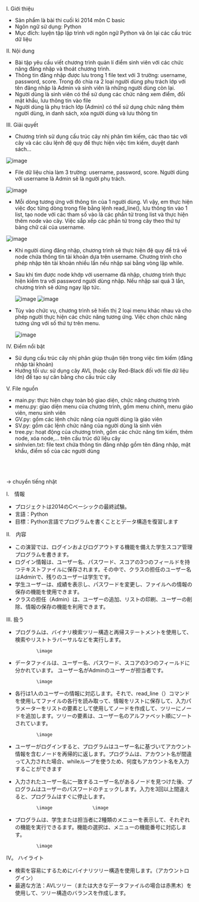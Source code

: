 I.	Giới thiệu
-	Sản phẩm là bài thi cuối kì 2014 môn C basic 
-	Ngôn ngữ sử dụng: Python
-	Mục đích: luyện tập lập trình với ngôn ngữ Python và ôn lại các cấu trúc dữ liệu

II.	Nội dung 
-	Bài tập yêu cầu viết chương trình quản lí điểm sinh viên với các chức năng đăng nhập và thoát chương trình. 
-	Thông tin đăng nhập được lưu trong 1 file text với 3 trường: username, password, score. Trong đó chia ra 2 loại người dùng phụ trách lớp với tên đăng nhập là Admin và sinh viên là những người dùng còn lại.
-	Người dùng là sinh viên có thể sử dụng các chức năng xem điểm, đổi mật khẩu, lưu thông tin vào file
-	Người dùng là phụ trách lớp (Admin) có thể sử dụng chức năng thêm người dùng, in danh sách, xóa người dùng và lưu thông tin

III.	Giải quyết 
-	Chương trình sử dụng cấu trúc cây nhị phân tìm kiếm, các thao tác với cây và các câu lệnh đệ quy để thực hiện việc tìm kiếm, duyệt danh sách…

   ![image](https://user-images.githubusercontent.com/91714440/177144144-7169b3da-74bb-4f0f-8ca1-b07fe5cdf061.png)
 
-	File dữ liệu chia làm 3 trường: username, password, score. Người dùng với username là Admin sẽ là người phụ trách.
 
   ![image](https://user-images.githubusercontent.com/91714440/177144355-5a5034af-8d43-4029-94f5-7ad458b3a050.png)

-	Mỗi dòng tương ứng với thông tin của 1 người dùng. Vì vậy, em thực hiện việc đọc từng dòng trong file bằng lệnh read_line(), lưu thông tin vào 1 list, tạo node với các tham số vào là các phần tử trong list và thực hiện thêm node vào cây. Việc sắp xếp các phần tử trong cây theo thứ tự bảng chữ cái của username.
 
   ![image](https://user-images.githubusercontent.com/91714440/177144400-3e29853f-e3ac-4315-bc5b-c001756c7ea7.png)
 
-	Khi người dùng đăng nhập, chương trình sẽ thực hiện đệ quy để trả về node chứa thông tin tài khoản dựa trên username. Chương trình cho phép nhập tên tài khoản nhiều lần nếu nhập sai bằng vòng lặp while.
-  Sau khi tìm được node khớp với username đã nhập, chương trình thực hiện kiếm tra với password người dùng nhập. Nếu nhập sai quá 3 lần, chương trình sẽ dừng ngay lập tức.
 
   ![image](https://user-images.githubusercontent.com/91714440/177144440-2fa0d534-0bd0-40a1-b5f7-f8f4d0dd0bc9.png)
   ![image](https://user-images.githubusercontent.com/91714440/182027969-0c8b32a2-5cd4-49a9-8706-f535e3563ddd.png)
   

- Tùy vào chức vụ, chương trình sẽ hiển thị 2 loại menu khác nhau và cho phép người thực hiện các chức năng tương ứng. Việc chọn chức năng tương ứng với số thứ tự trên menu.

   ![image](https://user-images.githubusercontent.com/91714440/177144467-0feb13c5-1228-44e5-9f5c-c52db09a1a04.png)

IV.	Điểm nổi bật
-	Sử dụng cấu trúc cây nhị phân giúp thuận tiện trong việc tìm kiếm (đăng nhập tài khoản)
-	Hướng tối ưu: sử dụng cây AVL (hoặc cây Red-Black đối với file dữ liệu lớn) để tạo sự cân bằng cho cấu trúc cây

V. File nguồn
-  main.py: thực hiện chạy toàn bộ giao diện, chức năng chương trình
-  menu.py: giao diện menu của chương trình, gồm menu chính, menu giáo viên, menu sinh viên
-  GV.py: gồm các lệnh chức năng của người dùng là giáo viên
-  SV.py: gồm các lệnh chức năng của người dùng là sinh viên
-  tree.py: hoạt động của chương trình, gồm các chức năng tìm kiếm, thêm node, xóa node,... trên cấu trúc dữ liệu cây
-  sinhvien.txt: file text chứa thông tin đăng nhập gồm tên đăng nhập, mật khẩu, điểm số của các người dùng  

\
\
\
→  chuyển tiếng nhật

I.　情報
-  プロジェクトは2014のCベーシックの最終試験。
-  言語：Python
-  目標：Python言語でプログラムを書くこととデータ構造を復習します

II.　内容
-  この演習では、ログインおよびログアウトする機能を備えた学生スコア管理プログラムを書きます。
-  ログイン情報は、ユーザー名、パスワード、スコアの3つのフィールドを持つテキストファイルに保存されます。その中で、クラスの担任のユーザー名はAdminで、残りのユーザーは学生です。
-  学生ユーザーは、成績を表示し、パスワードを変更し、ファイルへの情報の保存の機能を使用できます。
-  クラスの担任（Admin）は、ユーザーの追加、リストの印刷、ユーザーの削除、情報の保存の機能を利用できます。

III.  扱う
-  プログラムは、バイナリ検索ツリー構造と再帰ステートメントを使用して、検索やリストトラバーサルなどを実行します。

               \image

-  データファイルは、ユーザー名、パスワード、スコアの3つのフィールドに分かれています。 ユーザー名がAdminのユーザーが担当者です。

               \image

-  各行は1人のユーザーの情報に対応します。それで、read_line（）コマンドを使用してファイルの各行を読み取って、情報をリストに保存して、入力パラメーターをリストの要素として使用してノードを作成して、ツリーにノードを追加します。ツリーの要素は、ユーザー名のアルファベット順にソートされています。

               \image

-  ユーザーがログインすると、プログラムはユーザー名に基づいてアカウント情報を含むノードを再帰的に返します。プログラムは、アカウント名が間違って入力された場合、whileループを使うため、何度もアカウント名を入力することができます
-  入力されたユーザー名に一致するユーザー名があるノードを見つけた後、プログラムはユーザーのパスワードのチェックします。入力を3回以上間違えると、プログラムはすぐに停止します。

               \image               \image

-  プログラムは、学生または担当者に2種類のメニューを表示して、それぞれの機能を実行できるます。機能の選択は、メニューの機能番号に対応します。

               \image

IV。 ハイライト
-  検索を容易にするためにバイナリツリー構造を使用します。（アカウントログイン）
-  最適な方法：AVLツリー（または大きなデータファイルの場合は赤黒木）を使用して、ツリー構造のバランスを作成します。

